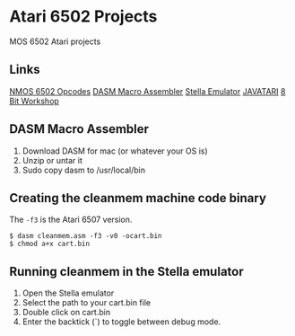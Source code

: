 # Atari 6502 Projects
MOS 6502 Atari projects

## Links
[NMOS 6502 Opcodes](http://www.6502.org/tutorials/6502opcodes.html)
[DASM Macro Assembler](http://dasm-dillon.sourceforge.net/)
[Stella Emulator](https://stella-emu.github.io/)
[JAVATARI](https://javatari.org)
[8 Bit Workshop](http://8bitworkshop.com)


## DASM Macro Assembler
1) Download DASM for mac (or whatever your OS is)
2) Unzip or untar it
3) Sudo copy dasm to /usr/local/bin

## Creating the cleanmem machine code binary
The `-f3` is the Atari 6507 version.
```
$ dasm cleanmem.asm -f3 -v0 -ocart.bin
$ chmod a+x cart.bin
```

## Running cleanmem in the Stella emulator
1) Open the Stella emulator
2) Select the path to your cart.bin file
3) Double click on cart.bin
4) Enter the backtick (\`) to toggle between debug mode.
